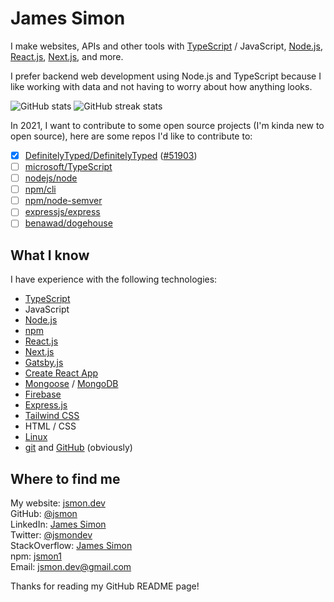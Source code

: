 # James Simon
I make websites, APIs and other tools with [TypeScript](https://github.com/microsoft/TypeScript) / JavaScript, [Node.js](https://github.com/nodejs/node), [React.js](https://github.com/facebook/react), [Next.js](https://github.com/vercel/next.js), and more.

I prefer backend web development using Node.js and TypeScript because I like working with data and not having to worry about how anything looks.

![GitHub stats](https://github-readme-stats.vercel.app/api?username=jsmon&show_icons=true&theme=tokyonight)
![GitHub streak stats](https://github-readme-streak-stats.herokuapp.com/?user=jsmon&theme=tokyonight)

In 2021, I want to contribute to some open source projects (I'm kinda new to open source), here are some repos I'd like to contribute to:
- [x] [DefinitelyTyped/DefinitelyTyped](https://github.com/DefinitelyTyped/DefinitelyTyped) ([#51903](https://github.com/DefinitelyTyped/DefinitelyTyped/pull/51903))
- [ ] [microsoft/TypeScript](https://github.com/microsoft/TypeScript)
- [ ] [nodejs/node](https://github.com/nodejs/node)
- [ ] [npm/cli](https://github.com/npm/cli)
- [ ] [npm/node-semver](https://github.com/npm/node-semver)
- [ ] [expressjs/express](https://github.com/expressjs/express)
- [ ] [benawad/dogehouse](https://github.com/benawad/dogehouse)

## What I know
I have experience with the following technologies:
* [TypeScript](https://github.com/microsoft/TypeScript)
* JavaScript
* [Node.js](https://github.com/nodejs/node)
* [npm](https://github.com/npm/cli)
* [React.js](https://github.com/facebook/react)
* [Next.js](https://github.com/vercel/next.js)
* [Gatsby.js](https://github.com/gatsbyjs/gatsby)
* [Create React App](https://github.com/facebook/create-react-app)
* [Mongoose](https://github.com/Automattic/mongoose) / [MongoDB](https://github.com/mongodb/node-mongodb-native)
* [Firebase](https://github.com/firebase/firebase-js-sdk)
* [Express.js](https://github.com/expressjs/express)
* [Tailwind CSS](https://github.com/tailwindlabs/tailwindcss)
* HTML / CSS
* [Linux](https://github.com/torvalds/linux)
* [git](https://github.com/git/git) and [GitHub](https://github.com/) (obviously)

## Where to find me
My website: [jsmon.dev](https://jsmon.dev/)  
GitHub: [@jsmon](https://github.com/jsmon)  
LinkedIn: [James Simon](https://www.linkedin.com/in/james-simon-a19baa206)  
Twitter: [@jsmondev](https://twitter.com/jsmondev)  
StackOverflow: [James Simon](https://stackoverflow.com/users/15100869)  
npm: [jsmon1](https://www.npmjs.com/~jsmon1)  
Email: [jsmon.dev@gmail.com](mailto:jsmon.dev@gmail.com)  

Thanks for reading my GitHub README page!
